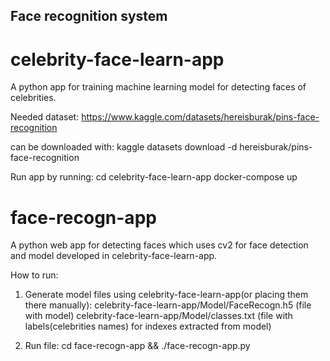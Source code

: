 ## Face recognition system

# celebrity-face-learn-app

A python app for training machine learning model for detecting faces of celebrities.

Needed dataset:
https://www.kaggle.com/datasets/hereisburak/pins-face-recognition

can be downloaded with:
kaggle datasets download -d hereisburak/pins-face-recognition

Run app by running:
cd celebrity-face-learn-app
docker-compose up

# face-recogn-app

A python web app for detecting faces which uses cv2 for face detection and model developed in celebrity-face-learn-app.

How to run:

1. Generate model files using celebrity-face-learn-app(or placing them there manually):
   celebrity-face-learn-app/Model/FaceRecogn.h5 (file with model)
   celebrity-face-learn-app/Model/classes.txt (file with labels(celebrities names) for indexes extracted from model)

2. Run file:
   cd face-recogn-app && ./face-recogn-app.py
